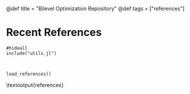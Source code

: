@def title = "Bilevel Optimization Repository"
@def tags = ["references"]



# Recent References

```julia:references
#hideall
include("utils.jl")



load_references()
```

\textoutput{references}
